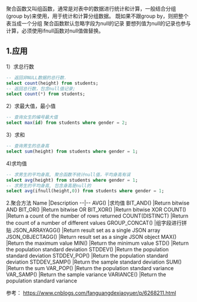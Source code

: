 
聚合函数又叫组函数，通常是对表中的数据进行统计和计算，一般结合分组(group by)来使用，用于统计和计算分组数据。
既如果不跟group by，则把整个表当成一个分组
聚合函数默认忽略字段为null的记录 要想列值为null的记录也参与计算，必须使用ifnull函数对null值做替换。


## 1.应用
1）求总行数
```sql
-- 返回非NULL数据的总行数.
select count(height) from students; 
-- 返回总行数，包含null值记录;
select count(*) from students;
```

2）求最大值，最小值
```sql
-- 查询女生的编号最大值
select max(id) from students where gender = 2;
```

3）求和
```sql
-- 查询男生的总身高
select sum(height) from students where gender = 1;


```

4)求均值
```sql
-- 求男生的平均身高, 聚合函数不统计null值，平均身高有误
select avg(height) from students where gender = 1;
-- 求男生的平均身高, 包含身高是null的
select avg(ifnull(height,0)) from students where gender = 1;
```


2.聚合方法
Name	|Description
--|--
AVG()	|求均值
BIT_AND()	|Return bitwise AND
BIT_OR()	|Return bitwise OR
BIT_XOR()	|Return bitwise XOR
COUNT()	|Return a count of the number of rows returned
COUNT(DISTINCT)	|Return the count of a number of different values
GROUP_CONCAT()	|组字段进行拼贴
JSON_ARRAYAGG()	|Return result set as a single JSON array
JSON_OBJECTAGG()	|Return result set as a single JSON object
MAX()	|Return the maximum value
MIN()	|Return the minimum value
STD()	|Return the population standard deviation
STDDEV()	|Return the population standard deviation
STDDEV_POP()	|Return the population standard deviation
STDDEV_SAMP()	|Return the sample standard deviation
SUM()	|Return the sum
VAR_POP()	|Return the population standard variance
VAR_SAMP()	|Return the sample variance
VARIANCE()	|Return the population standard variance

参考：
https://www.cnblogs.com/fanguangdexiaoyuer/p/6268211.html